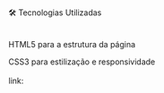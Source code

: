 🛠 Tecnologias Utilizadas
<br>
<br>
<br>
HTML5 para a estrutura da página
<br>

CSS3 para estilização e responsividade
<br>
<br>
link: 

